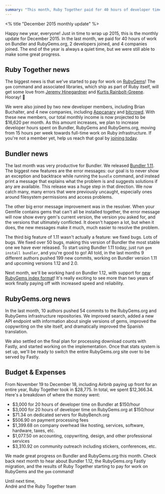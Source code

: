 ```yaml
---
summary: "This month, Ruby Together paid for 40 hours of developer time, shipped t-shirts from our Teespring campaign, released Bundler 1.11, hired developers to work on the RubyGems library, and gained 6 new members."
---
```

<% title "December 2015 monthly update" %>

Happy new year, everyone! Just in time to wrap up 2015, this is the monthly update for December 2015. In the last month, we paid for 40 hours of work on Bundler and RubyGems.org, 2 developers joined, and 4 companies joined. The end of the year is always a quiet time, but we were still able to make some great progress.

## Ruby Together news

The biggest news is that we've started to pay for work on [RubyGems](https://github.com/rubygems/rubygems)! The `gem` command and associated libraries, which ship as part of Ruby itself, will get some love from [Jeremy Hinegardner](https://github.com/copiousfreetime/) and [Kurtis Rainbolt-Greene](https://github.com/krainboltgreene). Hooray! 🎉

We were also joined by two new developer members, including Brian Buchalter, and 4 new companies, including [Appcanary](https://appcanary.com) and [bitcrowd](http://bitcrowd.net). With these new members, our total monthly income is now projected to be $16,620 per month. As this amount increases, we plan to increase developer hours spent on Bundler, RubyGems and RubyGems.org, moving from 15 hours per week towards full-time work on Ruby infrastructure. If you're not a member yet, help us reach that goal by [joining today](https://rubytogether.org/join).

## Bundler news

The last month was very productive for Bundler. We released [Bundler 1.11](http://bundler.io/blog/2015/12/12/version-1-11-released.html). The biggest new features are the error messages: our goal is to never show an exception and backtrace while running the `bundle` command, and instead print a message that explains what the problem is and suggests solutions if any are available. This release was a huge step in that direction. We now catch many, many errors that were previously uncaught, especially ones around filesystem permissions and access problems.

The other big error message improvement was in the resolver. When your Gemfile contains gems that can't all be installed together, the error message will now show every gem's current version, the version you asked for, and the versions that ultimately conflicted. It doesn't happen a lot, but when it does, the new messages make it much, much easier to resolve the problem.

The third big feature of 1.11 wasn't actually a feature: we fixed bugs. Lots of bugs. We fixed over 50 bugs, making this version of Bundler the most stable one we have ever released. To start using Bundler 1.11 today, just run `gem install bundler`, and you're good to go! All told, in the last months 9 different authors pushed 199 new commits, working on Bundler version 1.11 and upcoming versions 1.12 and 2.0.

Next month, we'll be working hard on Bundler 1.12, with support for [new RubyGems index format](http://andre.arko.net/2014/03/28/the-new-rubygems-index-format/)! It's really exciting to see more than two years of work finally paying off with increased speed and reliability.

## RubyGems.org news

In the last month, 10 authors pushed 54 commits to the RubyGems.org and RubyGems infrastructure repositories. We improved search, added a new API endpoint with information about single versions of gems, improved the copywriting on the site itself, and dramatically improved the Spanish translation.

We also settled on the final plan for processing download counts with Fastly, and started working on the implementation. Once that stats system is set up, we'll be ready to switch the entire RubyGems.org site over to be served by Fastly.

## Budget & Expenses

From November 19 to December 18, including Airbnb paying up front for an entire year, Ruby Together took in $28,775. In total, we spent $12,366.34. Here's a breakdown of where the money went:

  - $3,000 for 20 hours of developer time on Bundler at $150/hour
  - $3,000 for 20 hours of developer time on RubyGems.org at $150/hour
  - $71.34 on dedicated servers for RubyBench.org
  - $506.90 on payment processing fees
  - $1,399.68 on company overhead like hosting, services, software, hardware, taxes, etc.
  - $1,077.50 on accounting, copywriting, design, and other professional services
  - $3,310.92 on community outreach including stickers, conferences, etc.

We made great progress on Bundler and RubyGems.org this month. Check back next month to hear about Bundler 1.12, the RubyGems.org Fastly migration, and the results of Ruby Together starting to pay for work on RubyGems and the `gem` command!

Until next time,<br>
André and the Ruby Together team